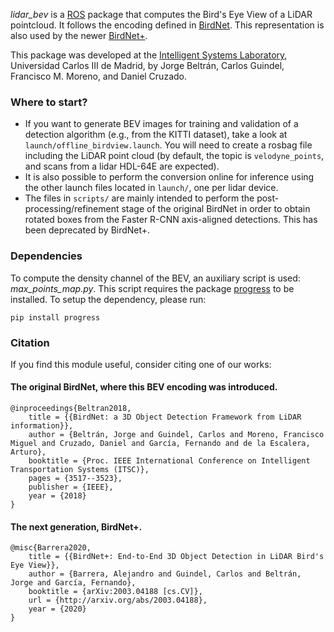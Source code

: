 *lidar_bev* is a [ROS](https://www.ros.org/) package that computes the Bird's Eye View of a LiDAR pointcloud. It follows the encoding defined in [BirdNet](https://arxiv.org/abs/1805.01195). This representation is also used by the newer [BirdNet+](https://arxiv.org/abs/2003.04188).

This package was developed at the [Intelligent Systems Laboratory](http://www.uc3m.es/islab), Universidad Carlos III de Madrid, by Jorge Beltrán, Carlos Guindel, Francisco M. Moreno, and Daniel Cruzado.

### Where to start?
- If you want to generate BEV images for training and validation of a detection algorithm (e.g., from the KITTI dataset), take a look at `launch/offline_birdview.launch`. You will need to create a rosbag file including the LiDAR point cloud (by default, the topic is `velodyne_points`, and scans from a lidar HDL-64E are expected).
- It is also possible to perform the conversion online for inference using the other launch files located in `launch/`, one per lidar device.
- The files in `scripts/` are mainly intended to perform the post-processing/refinement stage of the original BirdNet in order to obtain rotated boxes from the Faster R-CNN axis-aligned detections. This has been deprecated by BirdNet+.


### Dependencies

To compute the density channel of the BEV, an auxiliary script is used: *max_points_map.py*. This script requires the package [progress](https://pypi.org/project/progress/) to be installed. To setup the dependency, please run:
```
pip install progress
```

### Citation

If you find this module useful, consider citing one of our works:

#### The original BirdNet, where this BEV encoding was introduced.
```
@inproceedings{Beltran2018,
    title = {{BirdNet: a 3D Object Detection Framework from LiDAR information}},
    author = {Beltrán, Jorge and Guindel, Carlos and Moreno, Francisco Miguel and Cruzado, Daniel and García, Fernando and de la Escalera, Arturo},
    booktitle = {Proc. IEEE International Conference on Intelligent Transportation Systems (ITSC)},
    pages = {3517--3523},
    publisher = {IEEE},
    year = {2018}
}
```

#### The next generation, BirdNet+.
```
@misc{Barrera2020,
    title = {{BirdNet+: End-to-End 3D Object Detection in LiDAR Bird's Eye View}},
    author = {Barrera, Alejandro and Guindel, Carlos and Beltrán, Jorge and García, Fernando},
    booktitle = {arXiv:2003.04188 [cs.CV]},
    url = {http://arxiv.org/abs/2003.04188},
    year = {2020}
}
```



